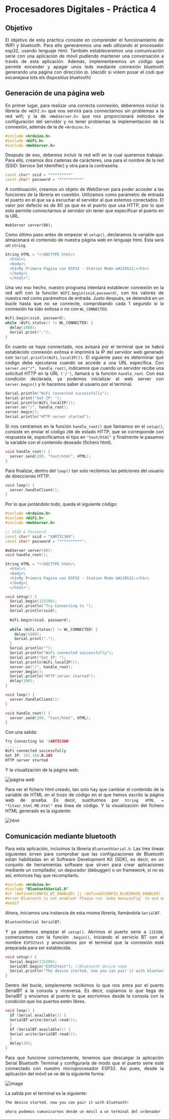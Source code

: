 # Procesadores Digitales - Práctica 4

## Objetivo
<div align="justify">
El objetivo de esta práctica consiste en comprender el funcionamiento de WIFI y bluetooth. Para ello generaremos una web utlizando el procesador esp32, usando lenguaje html. También estableceremos una comunicación serie con una aplicacion de móvil pudiendo mantener una conversación a través de esta aplicación. Además, implementaremos un código que permite encender y apagar unos leds mediante connexión bluetooth generando una página con dirección ip.
(decidir si volem posar el codi que escanejava tots els dispositius bluetooth)

## Generación de una página web

En primer lugar, para realizar una correcta connexión, deberemos incluir la libreria de `<WIFI.h>` que nos servirá para connectarnos sin problemas a la red wifi; y la de `<WebServer.h>` que nos proporcionará métodos de configuración del servidor y no tener problemas la implementación de la connexión, además de la de `<Arduino.h>`.

```cpp
#include <Arduino.h>
#include <WiFi.h>
#include <WebServer.h>
```

Después de eso, debemos incluir la red wifi en la cual queremos trabajar. Para ello, creamos dos cadenas de carácteres, una para el nombre de la red (SSID: Service Set Identifier) y otra para la contraseña. 

```cpp
const char* ssid = "*********"
const char* password = "**********"
```

A continuación, creamos un objeto de WebServer para poder acceder a las funciones de la librería en cuestión. Utilizamos como parámetro de entrada el puerto en el que va a escuchar el servidor al que estemos conectados. El valor por defecto es de 80 ya que es el puerto que usa HTTP, por lo que esto permite connectarnos al servidor sin tener que especificar el puerto en la URL.

```
WebServer server(80);
```

Como último paso antes de empezar el `setup()`, declaramos la variable que almacenará el contenido de nuestra página web en lenguaje html. Ésta será un `string`.

```cpp
String HTML = "<!DOCTYPE html>\
  <html>\
  <body>\
  <h1>My Primera Pagina con ESP32 - Station Mode &#128522;</h1>\
  </body>\
  </html>";
```

Una vez eso hecho, nuestro programa intentará establecer connexión en la red wifi con la función `WIFI.begin(ssid,password)`, con los valores de nuestra red como parámetros de entrada. Justo después, se detendrá en un bucle hasta que no se connecte, comprobando cada 1 segundo si la connexión ha sido exitosa o no con `WL_CONNECTED`. 

```cpp
WiFi.begin(ssid, password);
while (WiFi.status() != WL_CONNECTED) {
  delay(1000);
  Serial.print(".");
}
```

En cuanto se haya connectado, nos avisará por el terminal que se habrá establecido connexión exitosa e imprimirá la IP del servidor web generado con `Serial.println(WiFi.localIP())`. El siguiente paso es determinar qué código debe ejecutarse cuando se accede a una URL específica. Con `server.on("/", handle_root)`, indicamos que cuando un servidor recibe una solicitud HTTP en la URL `('/')`, llamará a la función `handle_root`. Con esa condición declarada, ya podemos inicializar el web server con `server.begin()` y lo hacemos saber al usuario por el terminal. 

```cpp
Serial.println("WiFi connected successfully");
Serial.print("Got IP: ");
Serial.println(WiFi.localIP()); 
server.on("/", handle_root);
server.begin();
Serial.println("HTTP server started");
```

Si nos centramos en la función `handle_root()` que llamamos en el `setup()`, consiste en enviar el código `200` de estado HTTP, que se corresponde con respuesta `OK`, especificamos el tipo en `"text/html"` y finalmente le pasamos la variable con el contenido deseado (fichero html).

```cpp
void handle_root() {
  server.send(200, "text/html", HTML);
}
```

Para finalizar, dentro del `loop()` tan solo recibimos las peticiones del usuario de direcciones HTTP.

```cpp
void loop() {
  server.handleClient();
}
```

Por lo que juntándolo todo, queda el siguiente código:

```cpp
#include <Arduino.h>
#include <WiFi.h>
#include <WebServer.h>

// SSID & Password
const char* ssid = "XARTIC369";
const char* password = "**********";

WebServer server(80);
void handle_root();

String HTML = "<!DOCTYPE html>\
  <html>\
  <body>\
  <h1>My Primera Pagina con ESP32 - Station Mode &#128522;</h1>\
  </body>\
  </html>";

void setup() {
  Serial.begin(115200);
  Serial.println("Try Connecting to ");
  Serial.println(ssid);
  
  WiFi.begin(ssid, password);
  
  while (WiFi.status() != WL_CONNECTED) {
    delay(1000);
    Serial.print(".");
  }
  Serial.println("");
  Serial.println("WiFi connected successfully");
  Serial.print("Got IP: ");
  Serial.println(WiFi.localIP()); 
  server.on("/", handle_root);
  server.begin();
  Serial.println("HTTP server started");
  delay(100);
}

void loop() {
  server.handleClient();
}

void handle_root() {
  server.send(200, "text/html", HTML);
}
```

Con una salida:

```cpp
Try Connecting to 'XARTIC369'
.......
WiFi connected successfully
Got IP: 192.168.0.105
HTTP server started
```
Y la visualización de la página web:

![página web](/images/hmtl1.png)

Para ver el fichero html creado, tan solo hay que cambiar el contenido de la variable de HTML en el trozo de código en el que hemos escrito la página web de prueba. Es decir, sustituimos por `String HTML = "fitxer_html.MD.html"` esa línea de código. Y la visualización del fichero HTML generado es la siguiente:

![html](/images)

## Comunicación mediante bluetooth

Para esta aplicación, incluimos la libreria `BluetoothSerial.h`. Las tres líneas siguientes sirven para comprobar que las configuraciones de Bluetooth están habilitadas en el Software Development Kit (SDK), es decir, en un conjunto de herramientas software que sirven para crear aplicaciones mediante un compilador, un depurador (debugger) o un framework, si no es así, entonces hay que recompilarlo.

```cpp
#include <Arduino.h>
#include "BluetoothSerial.h"
#if !defined(CONFIG_BT_ENABLED) || !defined(CONFIG_BLUEDROID_ENABLED)
#error Bluetooth is not enabled! Please run `make menuconfig` to and enable it
#endif
```

Ahora, iniciamos una instancia de esta misma librería, llamándola `SerialBT`.

```cpp
BluetoothSerial SerialBT;
```

Y ya podemos empezar el `setup()`. Abrimos el puerto serie a `115200`, comenzamos con la función `.begin()`, iniciando el servicio BT con el nombre `ESP32test` y anunciamos por el terminal que la connexión está preparada para ser establecida.

```cpp
void setup() {
  Serial.begin(115200);
  SerialBT.begin("ESP32test"); //Bluetooth device name
  Serial.println("The device started, now you can pair it with bluetooth!");
}
```

Dentro del bucle, simplemente recibimos lo que nos entra por el puerto SerialBT a la consola y viceversa. Es decir, copiamos lo que llega de SerialBT y enviamos al puerto lo que escrivimos desde la consola con la condición que los puertos estén libres.

```cpp
void loop() {
  if (Serial.available()) {
  SerialBT.write(Serial.read());
  }
  if (SerialBT.available()) {
  Serial.write(SerialBT.read());
  }
  delay(20);
}
```
Para que funcione correctamente, tenemos que descargar la aplicación Serial Bluetooth Terminal y configurarla de modo que el puerto serie esté connectado con nuestro microprocesador ESP32. Así pues, desde la aplicación del móvil se ve de la siguiente forma:

![image](/images/bluetooth.jpg)

La salida por el terminal es la siguiente:
```c
The device started, now you can pair it with bluetooth!

ahora podemos comunicarnos desde un móvil a un terminal del ordenador
```